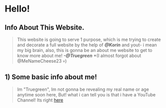 # Hello!
## Info About This Website.
> This website is going to serve 1 purpose, which is me trying to create and decorate a full website by the help of ***@Korin*** and yout- i mean my big brain, also, this is gonna be an about me website to get to know more about me!
> ***-@Truegreen*** *(I almost forgot about @MeNameCheese23 💀)
## 1) Some basic info about me!
> Im "Truegreen", Im not gonna be revealing my real name or age anytime soon here, But! what i can tell you is that i have a YouTube Channel! Its right [here](https://youtube.com/@truegreenn1000)
